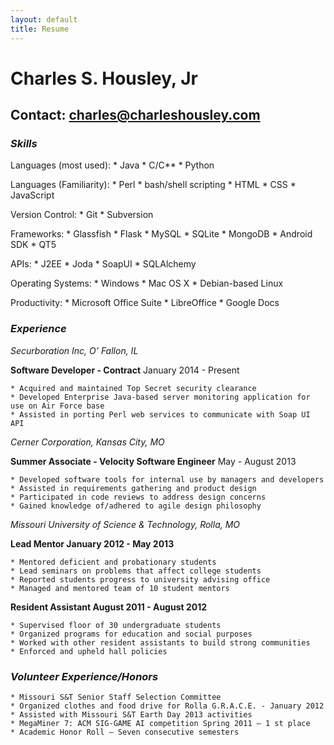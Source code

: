 ```yaml
---
layout: default
title: Resume
---
```


# Charles S. Housley, Jr #
## Contact: charles@charleshousley.com ##

### *Skills* ###

Languages (most used):
    * Java
    * C/C**
    * Python
    
Languages (Familiarity):
    * Perl
    * bash/shell scripting
    * HTML
    * CSS
    * JavaScript
    
Version Control:
    * Git
    * Subversion
    
Frameworks:
    * Glassfish
    * Flask
    * MySQL
    * SQLite
    * MongoDB
    * Android SDK
    * QT5
    
APIs:
    * J2EE
    * Joda
    * SoapUI
    * SQLAlchemy
    
Operating Systems:
    * Windows
    * Mac OS X
    * Debian-based Linux
    
Productivity:
    * Microsoft Office Suite
    * LibreOffice
    * Google Docs
    
### *Experience* ###

*Securboration Inc, O’ Fallon, IL*

**Software Developer - Contract** January 2014 - Present

    * Acquired and maintained Top Secret security clearance
    * Developed Enterprise Java-based server monitoring application for use on Air Force base
    * Assisted in porting Perl web services to communicate with Soap UI API
    
*Cerner Corporation, Kansas City, MO*

**Summer Associate - Velocity Software Engineer** May - August 2013

    * Developed software tools for internal use by managers and developers
    * Assisted in requirements gathering and product design
    * Participated in code reviews to address design concerns
    * Gained knowledge of/adhered to agile design philosophy
    

*Missouri University of Science & Technology, Rolla, MO*

**Lead Mentor January 2012 - May 2013**

    * Mentored deficient and probationary students
    * Lead seminars on problems that affect college students
    * Reported students progress to university advising office
    * Managed and mentored team of 10 student mentors

    
**Resident Assistant August 2011 - August 2012**

    * Supervised floor of 30 undergraduate students
    * Organized programs for education and social purposes
    * Worked with other resident assistants to build strong communities
    * Enforced and upheld hall policies

    
### *Volunteer Experience/Honors* ###

    * Missouri S&T Senior Staff Selection Committee
    * Organized clothes and food drive for Rolla G.R.A.C.E. - January 2012
    * Assisted with Missouri S&T Earth Day 2013 activities
    * MegaMiner 7: ACM SIG-GAME AI competition Spring 2011 – 1 st place
    * Academic Honor Roll – Seven consecutive semesters
    